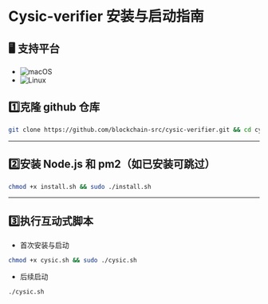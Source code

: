 
# Cysic-verifier 安装与启动指南

## 🖥️ **支持平台**

- ![macOS](https://img.shields.io/badge/-macOS-000000?logo=apple&logoColor=white)
- ![Linux](https://img.shields.io/badge/-Linux-FCC624?logo=linux&logoColor=black)


## 1️⃣克隆 github 仓库
```bash
git clone https://github.com/blockchain-src/cysic-verifier.git && cd cysic-verifier
```
---
## 2️⃣安装 Node.js 和 pm2（如已安装可跳过）
```bash
chmod +x install.sh && sudo ./install.sh
```
---
## 3️⃣执行互动式脚本
- 首次安装与启动
```bash
chmod +x cysic.sh && sudo ./cysic.sh
```

- 后续启动
```bash
./cysic.sh
```